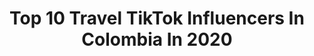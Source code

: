 ---
title: Top 10 Travel TikTok Influencers In Colombia In 2020
description: >-
  Find top travel TikTok influencers in Colombia in 2020. Most popular hashtags: #cartagena #barranquilla #sunset #antioquia.
platform: TikTok
profiles:
  - username: "richboyhn"
    fullname: >-
      J TURCIOS
    location: "Colombia"
    followers: 16223
    engagement: 492
    commentsToLikes: 0.062663
    id: ckamwqotw9q580i78ik2fegvw
    verified: false
    hashtags: "#guccicheck, #sunglasses, #diorama, #yeezy700"
  - username: "kasedna_travel"
    fullname: >-
      Juan Camilo Velez Or
    location: "Colombia"
    followers: 54390
    engagement: 1010
    commentsToLikes: 0.023965
    id: ckacldqflf5c90i78cjh1wk27
    verified: false
    hashtags: "#antioquia, #tiktoktravel, #brasil, #phillipines"
  - username: "mattrivino"
    fullname: >-
      Manu & Mate
    location: "Colombia"
    followers: 6636
    engagement: 753
    commentsToLikes: 0.037743
    id: cka0xdddh6m190i78crdizfwy
    verified: false
    hashtags: "#streetfood, #islasdelmundo, #playa, #dinamarca"
  - username: "veteporelmundo"
    fullname: >-
      VeteporelMundo✈️🌏
    location: "Colombia"
    followers: 105948
    engagement: 1266
    commentsToLikes: 0.011513
    id: cka0k7nl7lftt0i786nv13wok
    verified: false
    hashtags: "#gafaschallenge, #cats, #amigos, #amigas"
  - username: "erikerrante"
    fullname: >-
      Erik Moreno
    location: "Colombia"
    followers: 15940
    engagement: 840
    commentsToLikes: 0.025788
    id: ck9r4x49bx4q30j788xs5fhaw
    verified: false
    hashtags: "#travelwithme, #amazingvideos, #travelgoals, #shark"
  - username: "mscgerber"
    fullname: >-
      Michael Gerber
    location: "Colombia"
    followers: 78109
    engagement: 740
    commentsToLikes: 0.073753
    id: ckamhpy4wh2z40i78j45yg8gf
    verified: false
    hashtags: "#mochilero, #datos, #tiktoker, #antioquia"
  - username: "jaider.orozco"
    fullname: >-
      🔥JAIDER OROZCO🔥
    location: "Colombia"
    followers: 119770
    engagement: 385
    commentsToLikes: 0.041443
    id: ckai19hp9aun10i78xvict2ow
    verified: false
    hashtags: "#comedia, #1mcomedia, #loserschallenge, #comedy"
  - username: "danielvergel_"
    fullname: >-
      Daniel Vergel
    location: "Colombia"
    followers: 31682
    engagement: 1079
    commentsToLikes: 0.027145
    id: cka1068b7iamk0i78lzhcdpis
    verified: false
    hashtags: "#foodlover, #catagena, #cuidemoselmundo, #goldengate"
  - username: "rinconesdecolombia"
    fullname: >-
      Viaja por Colombia
    location: "Colombia"
    followers: 24365
    engagement: 836
    commentsToLikes: 0.018835
    id: ckan0swrds4oc0i78aetdlbli
    verified: false
    hashtags: "#cundinamarca, #mochileros, #travelcomombia, #tayrona"
  - username: "byfieldtravel"
    fullname: >-
      Christian Byfield
    location: "Colombia"
    followers: 24158
    engagement: 974
    commentsToLikes: 0.025034
    id: cka68r63gprmu0i78u02chx7f
    verified: false
    hashtags: "#namibia, #ballena, #bailar, #diadelplaneta"
---